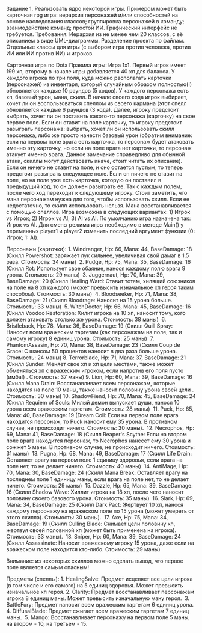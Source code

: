 Задание 1. Реализовать ядро некоторой игры. Примером может быть карточная rpg игра: иерархия персонажей и/или способностей на основе наследования классов; группировка персонажей в команду; взаимодействие команд; простой ИИ. Графический интерфейс не требуется. Требования: Иерархия из не менее чем 20 классов, с её описанием в виде UML-диаграммы. Разделение проекта по файлам. Отдельные классы для игры (с выбором игра против человека, против ИИ или ИИ против ИИ) и игроков.





Карточная игра по Dota
Правила игры: Игра 1х1. Первый игрок имеет 199 хп, второму в начале игры добавляется 40 хп для баланса. У каждого игрока по три поля, куда можно располагать карточки (персонажей) из инвентаря, который случайным образом полностью(!) обновляется каждые 10 раундов (5 ходов). У каждого персонажа есть хп, базовый урон, мана, скилл. В начале своего хода игрок выбирает, хочет ли он воспользоваться спеллом из своего кармана (этот спелл обновляется каждые 6 раундов (3 хода). Далее, игроку предстоит выбрать, хочет ли он поставить какого-то персонажа (карточку) на свое первое поле. Если он ставит на поле карточку, то игроку предстоит разыграть персонажа: выбрать, хочет ли он использовать скилл персонажа, либо же просто нанести базовый урон (обратим внимание: если на первом поле врага есть карточка, то персонаж будет атаковать именно эту карточку, но если на поле врага нет карточки, то персонаж атакует именно врага. Данное замечание справедливо для обычной атаки, скиллы могут действовать иначе, стоит читать их описание). Если он ничего не ставит на поле, и оно остается пустым, то теперь предстоит разыграть следующее поле. Если он ничего не ставит на поле, но на поле уже есть карточка, которую он поставил в предыдущий ход, то он должен разыграть ее. Так с каждым полем, после чего ход переходит к следующему игроку. Стоит заметить, что мана персонажам нужна для того, чтобы использовать скилл. Если ее недостаточно, то скилл использовать нельзя. Мана восстанавливается с помощью спеллов.
	Игра возможна в следующих вариантах: 1) Игрок vs Игрок; 2) Игрок vs AI; 3) AI vs AI. 
По умолчанию игра назначена так: Игрок vs AI. Для смены режима игры необходимо в методе Main() у переменных player1 и player2 изменить последний аргумент функции (0: Игрок; 1: AI).


Персонажи (карточки): 
	1.	Windranger, Hp: 66, Mana: 44, BaseDamage: 18 (Скилл Powershot: заряжает лук сильнее, увеличивая свой дамаг в 1.5 раза. Стоимость: 34 маны) 
	2.	Pudge, Hp: 75, Mana: 35, BaseDamage: 16 (Скилл Rot: Использует свое обаяние, нанося каждому полю врага 9 урона. Стоимость: 29 маны) 
	3.	Juggernaut, Hp: 70, Mana: 39, BaseDamage: 20 (Скилл Healing Ward: Ставит тотем, хилящий союзников на поле на 8 хп каждого (может превысить изначальное хп героя таким способом). Стоимость: 30 маны) 
	4.	Bloodseeker, Hp: 71, Mana: 38, BaseDamage: 21 (Скилл Bloodrage: Наносит на 15 урона больше. Стоимость: 33 маны) 
	5.	WitchDoctor, Hp: 66, Mana: 45, BaseDamage: 16 (Скилл Voodoo Restoration: Хилит игрока на 10 хп, наносит тому, кого должен атаковать столько же урона. Стоимость: 38 маны) 
	6.	Bristleback, Hp: 78, Mana: 36, BaseDamage: 19 (Скилл Quill Spray: Наносит всем вражеским таргетам (как персонажам на поле, так и самому игроку) 8 единиц урона. Стоимость: 25 маны) 
	7.	PhantomAssasin, Hp: 70, Mana: 38, BaseDamage: 23 (Скилл Coup de Grace: С шансом 50 процентов наносит в два раза больше урона. Стоимость: 24 маны)
	8.	Terrorblade, Hp: 71, Mana: 37, BaseDamage: 21 (Скилл Sunder: Меняет свое хп и хп цели местами, также может обменяться хп с вражеским игроком, если напротив его поля пусто (имба!) . Стоимость: 37 маны)
	9.	Lion, Hp: 60, Mana: 39, BaseDamage: 16 (Скилл Mana Drain: Восстанавливает всем персонажам, которые находятся на поле 10 маны, также наносит половину урона своей цели . Стоимость: 30 маны)
	10.	ShadowFiend, Hp: 70, Mana: 45, BaseDamage: 24 (Скилл Requiem of Souls: Милый демон выпускает души, нанося 10 урона всем вражеским таргетам. Стоимость: 28 маны) 
	11.	Puck, Hp: 65, Mana: 40, BaseDamage: 19 (Dream Coil: Если на первом поле врага находится персонаж, то Puck наносит ему 35 урона. В противном случае, не происходит ничего. Стоимость: 30 маны). 
	12.	Necrophos, Hp: 69, Mana: 41, BaseDamage: 18 (Скилл Reaper's Scythe: Если на втором поле врага находится персонаж, то Necrophos нанесет ему 30 урона и сожжет 5 маны. В противном случае, не происходит ничего. Стоимость: 31 маны) 
	13.	Pugna, Hp: 68, Mana: 49, BaseDamage: 17 (Скилл Life Drain: Оставляет врагу на первом поле 1 единицу здоровья, если врага на поле нет, то не делает ничего. Стоимость: 40 маны) 
	14.	AntiMage, Hp: 70, Mana: 30, BaseDamage: 24 (Скилл Mana Break: Оставляет врагу на последнем поле 1 единицу маны, если врага на поле нет, то не делает ничего. Стоимость: 29 маны) 
	15.	Dazzle, Hp: 65, Mana: 39, BaseDamage: 16 (Скилл Shadow Wave: Хиллит игрока на 18 хп, после чего наносит половину своего базового урона. Стоимость: 35 маны) 
	16.	Slark, Hp: 69, Mana: 34, BaseDamage: 25 (Скилл Dark Pact: Жертвует 10 хп, нанося каждому персонажу на вражеском поле по 15 урона (может умереть от этого скилла). Стоимость: 30 маны). 
	17.	Axe, Hp: 75, Mana: 34, BaseDamage: 19 (Скилл Culling Blade: Снимает цели половину хп, жертвуя своей половиной хп (может быть применена на игрока). Стоимость: 33 маны). 
	18.	Sniper, Hp: 60, Mana: 39, BaseDamage: 24 (Скилл Assassinate: Наносит вражескому игроку 15 урона, даже если на вражеском поле находится кто-либо. Стоимость: 29 маны)

Внимание: из некоторых скиллов можно сделать вывод, что первое поле является самым опасным!

Предметы (спеллы): 
	1.	HealingSalve: Предмет исцеляет все цели игрока (в том числе и его самого) на 5 единиц здоровья. Может превысить изначальное хп героя.
	2.	Clarity: Предмет восстанавливает персонажам игрока 8 единиц маны. Может превысить изначальную ману героя. 
	3.	BattleFury: Предмет наносит всем вражеским таргетам 6 единиц урона. 
	4.	DiffusalBlade: Предмет сжигает всем вражеским таргетам 7 единиц маны. 
	5.	Mango: Восстанавливает персонажу на первом поле 5 маны, на втором - 10, на третьем - 15.
